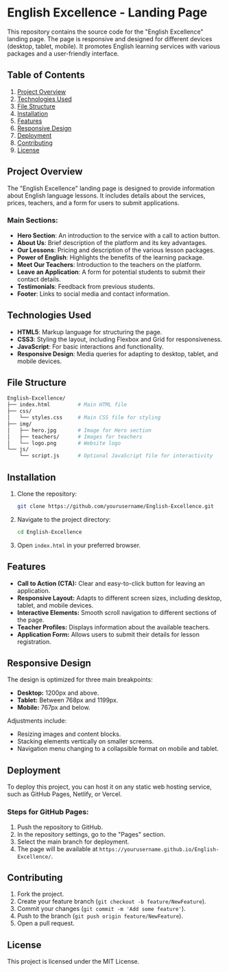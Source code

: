 # English Excellence - Landing Page

This repository contains the source code for the "English Excellence" landing page. The page is responsive and designed for different devices (desktop, tablet, mobile). It promotes English learning services with various packages and a user-friendly interface.

## Table of Contents

1. [Project Overview](#project-overview)
2. [Technologies Used](#technologies-used)
3. [File Structure](#file-structure)
4. [Installation](#installation)
5. [Features](#features)
6. [Responsive Design](#responsive-design)
7. [Deployment](#deployment)
8. [Contributing](#contributing)
9. [License](#license)

## Project Overview

The "English Excellence" landing page is designed to provide information about English language lessons. It includes details about the services, prices, teachers, and a form for users to submit applications.

### Main Sections:

- **Hero Section**: An introduction to the service with a call to action button.
- **About Us**: Brief description of the platform and its key advantages.
- **Our Lessons**: Pricing and description of the various lesson packages.
- **Power of English**: Highlights the benefits of the learning package.
- **Meet Our Teachers**: Introduction to the teachers on the platform.
- **Leave an Application**: A form for potential students to submit their contact details.
- **Testimonials**: Feedback from previous students.
- **Footer**: Links to social media and contact information.

## Technologies Used

- **HTML5**: Markup language for structuring the page.
- **CSS3**: Styling the layout, including Flexbox and Grid for responsiveness.
- **JavaScript**: For basic interactions and functionality.
- **Responsive Design**: Media queries for adapting to desktop, tablet, and mobile devices.

## File Structure

```bash
English-Excellence/
├── index.html         # Main HTML file
├── css/
│   └── styles.css     # Main CSS file for styling
├── img/
│   ├── hero.jpg       # Image for Hero section
│   ├── teachers/      # Images for teachers
│   └── logo.png       # Website logo
└── js/
    └── script.js      # Optional JavaScript file for interactivity
```

## Installation

1. Clone the repository:

   ```bash
   git clone https://github.com/yourusername/English-Excellence.git
   ```

2. Navigate to the project directory:

   ```bash
   cd English-Excellence
   ```

3. Open `index.html` in your preferred browser.

## Features

- **Call to Action (CTA):** Clear and easy-to-click button for leaving an application.
- **Responsive Layout:** Adapts to different screen sizes, including desktop, tablet, and mobile devices.
- **Interactive Elements:** Smooth scroll navigation to different sections of the page.
- **Teacher Profiles:** Displays information about the available teachers.
- **Application Form:** Allows users to submit their details for lesson registration.

## Responsive Design

The design is optimized for three main breakpoints:

- **Desktop:** 1200px and above.
- **Tablet:** Between 768px and 1199px.
- **Mobile:** 767px and below.

Adjustments include:

- Resizing images and content blocks.
- Stacking elements vertically on smaller screens.
- Navigation menu changing to a collapsible format on mobile and tablet.

## Deployment

To deploy this project, you can host it on any static web hosting service, such as GitHub Pages, Netlify, or Vercel.

### Steps for GitHub Pages:

1. Push the repository to GitHub.
2. In the repository settings, go to the "Pages" section.
3. Select the main branch for deployment.
4. The page will be available at `https://yourusername.github.io/English-Excellence/`.

## Contributing

1. Fork the project.
2. Create your feature branch (`git checkout -b feature/NewFeature`).
3. Commit your changes (`git commit -m 'Add some feature'`).
4. Push to the branch (`git push origin feature/NewFeature`).
5. Open a pull request.

## License

This project is licensed under the MIT License.
